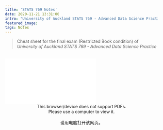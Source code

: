 ```yaml
---
title: 'STATS 769 Notes'
date: 2020-11-21 13:31:00
intro: "University of Auckland STATS 769 - Advanced Data Science Practice"
featured_image:
tags: Notes
---
```


> Cheat sheet for the final exam (Restricted Book condition) of 
> <i>University of Auckland STATS 769 - Advanced Data Science Practice</i>

<br/>

<object data="769 cheat sheet.pdf" type="application/pdf" width="100%" height="820px">
       <embed src="769 cheat sheet.pdf">
       <center>
            This browser/device does not support PDFs.<br/>Please use a computer to view it.<br/><br/>
            请用电脑打开该网页。
        </center>
       </embed>
</object> 
